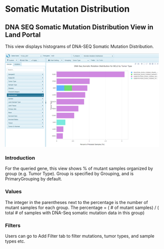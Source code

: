 # Somatic Mutation Distribution

## DNA SEQ Somatic Mutation Distribution View in Land Portal

This view displays histograms of DNA-SEQ Somatic Mutation Distribution.

![ManageSamples_png](../../images/DNAseqSomaticMutation.png)

### Introduction
For the queried gene, this view shows % of mutant samples organized by group (e.g. Tumor Type). Group is specified by Grouping, and is PrimaryGrouping by default.

### Values
The integer in the parentheses next to the percentage is the number of mutant samples for each group. The percentage = ( # of mutant samples) / ( total # of samples with DNA-Seq somatic mutation data in this group)

### Filters
Users can go to Add Filter tab to filter mutations, tumor types, and sample types etc.
